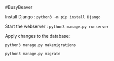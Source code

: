 #BusyBeaver 

Install Django : `python3 -m pip install Django`

Start the webserver : `python3 manage.py runserver`

Apply changes to the database:

`python3 manage.py makemigrations`

`python3 manage.py migrate`
